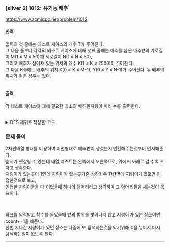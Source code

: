 ### [silver 2] 1012: 유기농 배추
https://www.acmicpc.net/problem/1012
#### 입력 
입력의 첫 줄에는 테스트 케이스의 개수 T가 주어진다. <br>
그 다음 줄부터 각각의 테스트 케이스에 대해 첫째 줄에는 배추를 심은 배추밭의 가로길이 M(1 ≤ M ≤ 50)과 세로길이 N(1 ≤ N ≤ 50),<br>
그리고 배추가 심어져 있는 위치의 개수 K(1 ≤ K ≤ 2500)이 주어진다.<br>
그 다음 K줄에는 배추의 위치 X(0 ≤ X ≤ M-1), Y(0 ≤ Y ≤ N-1)가 주어진다. 두 배추의 위치가 같은 경우는 없다.<br><br>

#### 출력
각 테스트 케이스에 대해 필요한 최소의 배추흰지렁이 마리 수를 출력한다.<br><br>


<details>
<summary>DFS 재귀로 작성한 코드</summary>

```python

# 1012 유기농 배추
import sys

sys.setrecursionlimit(100000)


def dfs(x, y):
    if x < 0 or y < 0 or y > m - 1 or x > n - 1:
        return False
    if box[x][y] == 0:
        return False
    elif box[x][y] == 1:
        box[x][y] = 0
        dfs(x + 1, y)
        dfs(x, y + 1)
        dfs(x - 1, y)
        dfs(x, y - 1)
        return True


t = int(input())
for _ in range(t):
    m, n, k = map(int, input().split())
    box = [[0] * m for xx in range(n)]
    for __ in range(k):
        a, b = map(int, input().split())
        box[b][a] = 1
    cnt = 0
    for b in range(n):
        for a in range(m):
            if dfs(b, a):
                cnt += 1
    print(cnt)


```

</details>


### 문제 풀이
2차원배열 형태를 이용하여 어떤형태로 배추밭이 생겼는지 변환해주는것부터 먼저해준다.<br>
순서가 헷갈릴 수 있는데 배열,리스트는 왼쪽에서 오른쪽으로, 위에서 아래로 갈 수록 크다고 생각한다.<br>
지렁이가 있는곳이 1인데 지렁이가 있는곳기준 상하좌우 한칸옆에 지렁이가 있으면 인접한것으로 보고,<br>
인접한 지렁이들을 다 이었을때 하나의 덩어리라고 생각하며 그 덩어리들을 새는것이 목표이다.<br>
<br><br>

좌표를 입력받고 함수를 돌았을때 밭의 범위를 벗어나지 않고 지렁이가 있는 장소이면 count+=1을 해준다.<br>
한번 지나간 지렁이가 있던 장소는 나중에 또 탐색하는것을 막기위해 0을 넣어서 다시 탐색하는일이 없도록 한다.<br>




---

